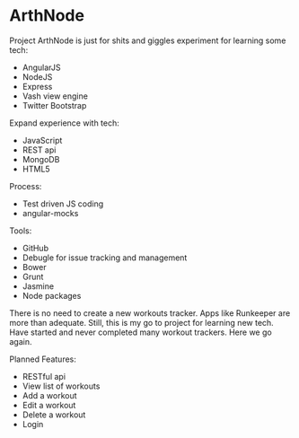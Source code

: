 ArthNode
========

Project ArthNode is just for shits and giggles experiment for learning some tech:

- AngularJS
- NodeJS
- Express
- Vash view engine
- Twitter Bootstrap

Expand experience with tech:

- JavaScript
- REST api
- MongoDB
- HTML5

Process:

- Test driven JS coding
- angular-mocks

Tools:

- GitHub
- Debugle for issue tracking and management
- Bower
- Grunt 
- Jasmine
- Node packages

There is no need to create a new workouts tracker.  Apps like Runkeeper are more than adequate.  Still, this is my go to project for learning new tech.  Have started and never completed many workout trackers.  Here we go again.

Planned Features:

- RESTful api
- View list of workouts
- Add a workout
- Edit a workout
- Delete a workout
- Login
